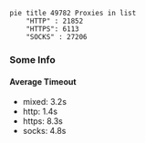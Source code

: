 
```mermaid
pie title 49782 Proxies in list
    "HTTP" : 21852
    "HTTPS": 6113
    "SOCKS" : 27206
```

### Some Info
#### Average Timeout

- mixed: 3.2s
- http: 1.4s
- https: 8.3s
- socks: 4.8s